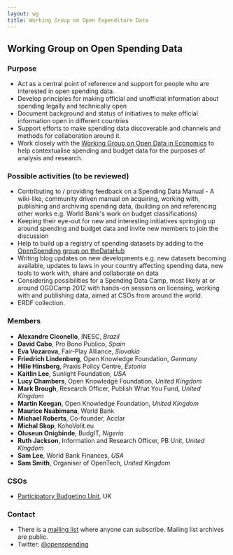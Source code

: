 ```yaml
---
layout: wg
title: Working Group on Open Expenditure Data
---
```


## Working Group on Open Spending Data

### Purpose

* Act as a central point of reference and support for people who are interested in open spending data.
* Develop principles for making official and unofficial information about spending legally and technically open
* Document background and status of initiatives to make official information open in different countries
* Support efforts to make spending data discoverable and channels and methods for collaboration around it.
* Work closely with the [Working Group on Open Data in Economics](http://wiki.okfn.org/Working_Groups/Economics) to help contextualise spending and budget data for the purposes of analysis and research.

### Possible activities (to be reviewed)

* Contributing to / providing feedback on  a Spending Data Manual - A wiki-like, community driven manual on acquiring, working with, publishing and archiving spending data, (building on and referencing other works e.g. World Bank's work on budget classifications) 
* Keeping their eye-out for new and interesting initiatives springing up around spending and budget data and invite new members to join the discussion 
* Help to build up a registry of spending datasets by adding to the [OpenSpending group on theDataHub](http://thedatahub.org/group/openspending)
* Writing blog updates on new developments e.g. new datasets becoming available, updates to laws in your country affecting spending data, new tools to work with, share and collaborate on data
* Considering possibilities for a Spending Data Camp, most likely at or around OGDCamp 2012 with hands-on sessions on licensing, working with and publishing data, aimed at CSOs from around the world.
* ERDF collection.

### Members

* **Alexandre Ciconello**, INESC, *Brazil*
* **David Cabo**, Pro Bono Publico, *Spain*
* **Eva Vozarova**, Fair-Play Alliance,  *Slovakia*
* **Friedrich Lindenberg**, Open Knowledge Foundation, *Germany*
* **Hille Hinsberg**, Praxis Policy Centre, *Estonia*
* **Kaitlin Lee**, Sunlight Foundation, *USA*
* **Lucy Chambers**, Open Knowledge Foundation, *United Kingdom*
* **Mark Brough**, Research Officer, Publish What You Fund, *United Kingdom*
* **Martin Keegan**, Open Knowledge Foundation, *United Kingdom*
* **Maurice Nsabimana**, World Bank
* **Michael Roberts**, Co-founder, Acclar
* **Michal Skop**, KohoVolit.eu
* **Oluseun Onigbinde**, BudgIT, *Nigeria*
* **Ruth Jackson**, Information and Research Officer, PB Unit, *United Kingdom*
* **Sam Lee**, World Bank Finances, *USA*
* **Sam Smith**, Organiser of OpenTech, *United Kingdom*

### CSOs

* [Participatory Budgeting Unit](http://participatorybudgeting.org.uk/), UK

### Contact

* There is a [mailing list](http://lists.okfn.org/mailman/listinfo/openspending) where anyone can subscribe. Mailing list archives are public.
* Twitter: [@openspending](http://twitter.com/openspending)
